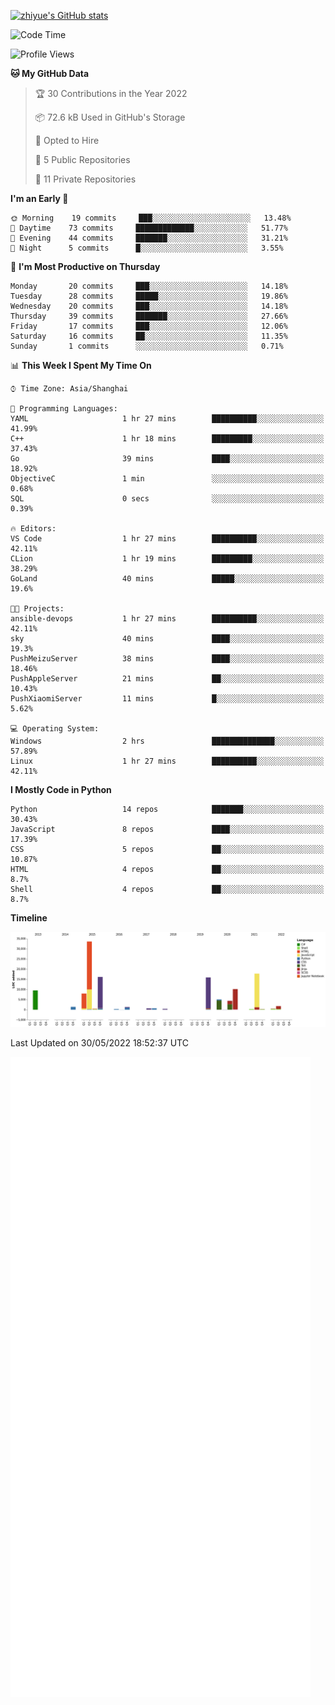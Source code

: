 
[![zhiyue's GitHub stats](https://github-readme-stats.vercel.app/api?username=zhiyue)](https://github.com/anuraghazra/github-readme-stats&&show_icons=true)

<!--START_SECTION:waka-->
![Code Time](http://img.shields.io/badge/Code%20Time-0%20secs-blue)

![Profile Views](http://img.shields.io/badge/Profile%20Views-0-blue)

**🐱 My GitHub Data** 

> 🏆 30 Contributions in the Year 2022
 > 
> 📦 72.6 kB Used in GitHub's Storage 
 > 
> 💼 Opted to Hire
 > 
> 📜 5 Public Repositories 
 > 
> 🔑 11 Private Repositories  
 > 
**I'm an Early 🐤** 

```text
🌞 Morning    19 commits     ███░░░░░░░░░░░░░░░░░░░░░░   13.48% 
🌆 Daytime    73 commits     █████████████░░░░░░░░░░░░   51.77% 
🌃 Evening    44 commits     ███████░░░░░░░░░░░░░░░░░░   31.21% 
🌙 Night      5 commits      █░░░░░░░░░░░░░░░░░░░░░░░░   3.55%

```
📅 **I'm Most Productive on Thursday** 

```text
Monday       20 commits     ███░░░░░░░░░░░░░░░░░░░░░░   14.18% 
Tuesday      28 commits     █████░░░░░░░░░░░░░░░░░░░░   19.86% 
Wednesday    20 commits     ███░░░░░░░░░░░░░░░░░░░░░░   14.18% 
Thursday     39 commits     ███████░░░░░░░░░░░░░░░░░░   27.66% 
Friday       17 commits     ███░░░░░░░░░░░░░░░░░░░░░░   12.06% 
Saturday     16 commits     ██░░░░░░░░░░░░░░░░░░░░░░░   11.35% 
Sunday       1 commits      ░░░░░░░░░░░░░░░░░░░░░░░░░   0.71%

```


📊 **This Week I Spent My Time On** 

```text
⌚︎ Time Zone: Asia/Shanghai

💬 Programming Languages: 
YAML                     1 hr 27 mins        ██████████░░░░░░░░░░░░░░░   41.99% 
C++                      1 hr 18 mins        █████████░░░░░░░░░░░░░░░░   37.43% 
Go                       39 mins             ████░░░░░░░░░░░░░░░░░░░░░   18.92% 
ObjectiveC               1 min               ░░░░░░░░░░░░░░░░░░░░░░░░░   0.68% 
SQL                      0 secs              ░░░░░░░░░░░░░░░░░░░░░░░░░   0.39%

🔥 Editors: 
VS Code                  1 hr 27 mins        ██████████░░░░░░░░░░░░░░░   42.11% 
CLion                    1 hr 19 mins        █████████░░░░░░░░░░░░░░░░   38.29% 
GoLand                   40 mins             █████░░░░░░░░░░░░░░░░░░░░   19.6%

🐱‍💻 Projects: 
ansible-devops           1 hr 27 mins        ██████████░░░░░░░░░░░░░░░   42.11% 
sky                      40 mins             ████░░░░░░░░░░░░░░░░░░░░░   19.3% 
PushMeizuServer          38 mins             ████░░░░░░░░░░░░░░░░░░░░░   18.46% 
PushAppleServer          21 mins             ██░░░░░░░░░░░░░░░░░░░░░░░   10.43% 
PushXiaomiServer         11 mins             █░░░░░░░░░░░░░░░░░░░░░░░░   5.62%

💻 Operating System: 
Windows                  2 hrs               ██████████████░░░░░░░░░░░   57.89% 
Linux                    1 hr 27 mins        ██████████░░░░░░░░░░░░░░░   42.11%

```

**I Mostly Code in Python** 

```text
Python                   14 repos            ███████░░░░░░░░░░░░░░░░░░   30.43% 
JavaScript               8 repos             ████░░░░░░░░░░░░░░░░░░░░░   17.39% 
CSS                      5 repos             ██░░░░░░░░░░░░░░░░░░░░░░░   10.87% 
HTML                     4 repos             ██░░░░░░░░░░░░░░░░░░░░░░░   8.7% 
Shell                    4 repos             ██░░░░░░░░░░░░░░░░░░░░░░░   8.7%

```


**Timeline**

![Chart not found](https://raw.githubusercontent.com/zhiyue/zhiyue/main/charts/bar_graph.png) 


 Last Updated on 30/05/2022 18:52:37 UTC
<!--END_SECTION:waka-->

<!-- [![Top Langs](https://github-readme-stats.vercel.app/api/top-langs/?username=zhiyue)](https://github.com/anuraghazra/github-readme-stats) -->

![](./github-metrics.svg)

